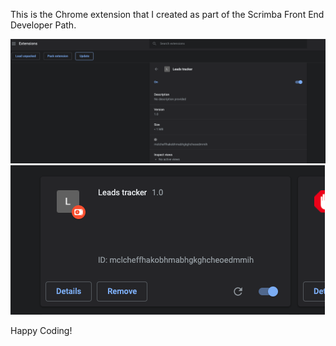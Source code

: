 This is the Chrome extension that I created as part of the Scrimba Front End Developer Path.

![](/screenshots/1.png)
![](/screenshots/2.png)

Happy Coding!
